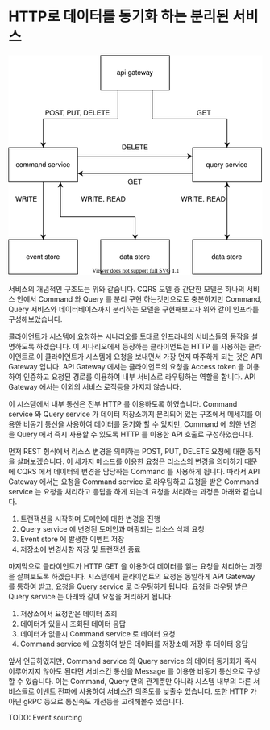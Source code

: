# HTTP로 데이터를 동기화 하는 분리된 서비스

![&#xC778;&#xD504;&#xB77C; &#xAD6C;&#xC870;](../../.gitbook/assets/untitled-diagram-1-.svg)

서비스의 개념적인 구조도는 위와 같습니다. CQRS 모델 중 간단한 모델은 하나의 서비스 안에서 Command 와 Query 를 분리 구현 하는것만으로도 충분하지만 Command, Query 서비스와 데이터베이스까지 분리하는 모델을 구현해보고자 위와 같이 인프라를 구성해보았습니다.

클라이언트가 시스템에 요청하는 시나리오를 토대로 인프라내의 서비스들의 동작을 설명하도록 하겠습니다. 이 시나리오에서 등장하는 클라이언트는 HTTP 를 사용하는 클라이언트로 이 클라이언트가 시스템에 요청을 보내면서 가장 먼저 마주하게 되는 것은 API Gateway 입니다. API Gateway 에서는 클라이언트의 요청을 Access token 을 이용하여 인증하고 요청된 경로를 이용하여 내부 서비스로 라우팅하는 역할을 합니다. API Gateway 에서는 이외의 서비스 로직등을 가지지 않습니다. 

이 시스템에서 내부 통신은 전부 HTTP 를 이용하도록 하였습니다. Command service 와 Query service 가 데이터 저장소까지 분리되어 있는 구조에서 메세지를 이용한 비동기 통신을 사용하여 데이터를 동기화 할 수 있지만, Command 에 의한 변경을 Query 에서 즉시 사용할 수 있도록 HTTP 를 이용한 API 호출로 구성하였습니다.

먼저 REST 형식에서 리소스 변경을 의미하는 POST, PUT, DELETE 요청에 대한 동작을 살펴보겠습니다. 이 세가지 메소드를 이용한 요청은 리소스의 변경을 의미하기 때문에 CQRS 에서 데이터의 변경을 담당하는 Command 를 사용하게 됩니다. 따라서 API Gateway 에서는 요청을 Command service 로 라우팅하고 요청을 받은 Command service 는 요청을 처리하고 응답을 하게 되는데 요청을 처리하는 과정은 아래와 같습니다.

1. 트랜잭션을 시작하며 도메인에 대한 변경을 진행
2. Query service 에 변경된 도메인과 매핑되는 리소스 삭제 요청
3. Event store 에 발생한 이벤트 저장
4. 저장소에 변경사항 저장 및 트랜잭션 종료

마지막으로 클라이언트가 HTTP GET 을 이용하여 데이터를 읽는 요청을 처리하는 과정을 살펴보도록 하겠습니다. 시스템에서 클라이언트의 요청은 동일하게 API Gateway 를 통하여 받고, 요청을 Query service 로 라우팅하게 됩니다. 요청을 라우팅 받은 Query service 는 아래와 같이 요청을 처리하게 됩니다.

1. 저장소에서 요청받은 데이터 조회
2. 데이터가 있을시 조회된 데이터 응답
3. 데이터가 없을시 Command service 로 데이터 요청
4. Command service 에 요청하여 받은 데이터를 저장소에 저장 후 데이터 응답

앞서 언급하였지만, Command service 와 Query service 의 데이터 동기화가 즉시 이루어지지 않아도 된다면 서비스간 통신을 Message 를 이용한 비동기 통신으로 구성할 수 있습니다. 이는 Command, Query 만의 관계뿐만 아니라 시스템 내부의 다른 서비스들로 이벤트 전파에 사용하여 서비스간 의존도를 낮출수 있습니다. 또한 HTTP 가 아닌 gRPC 등으로 통신속도 개선등을 고려해볼수 있습니다.

TODO: Event sourcing

